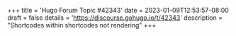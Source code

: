 +++
title = 'Hugo Forum Topic #42343'
date = 2023-01-09T12:53:57-08:00
draft = false
details = 'https://discourse.gohugo.io/t/42343'
description = "Shortcodes within shortcodes not rendering"
+++
